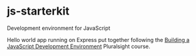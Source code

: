# js-starterkit
Development environment for JavaScript

Hello world app running on Express put together following the [Building a JavaScript Development Environment](https://app.pluralsight.com/library/courses/javascript-development-environment/table-of-contents) Pluralsight course.

